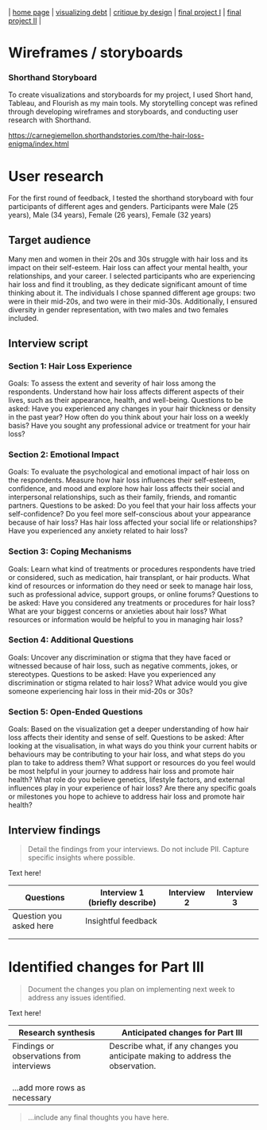 | [home page](https://isha0807.github.io/Portfolio/) | [visualizing debt](visualizing-government-debt) | [critique by design](critique-by-design) | [final project I](final-project-part-one) | [final project II](final-project-part-two) |

# Wireframes / storyboards

### Shorthand Storyboard 

To create visualizations and storyboards for my project, I used Short hand, Tableau, and Flourish as my main tools. My storytelling concept was refined through developing wireframes and storyboards, and conducting user research with Shorthand.

https://carnegiemellon.shorthandstories.com/the-hair-loss-enigma/index.html

# User research 
For the first round of feedback, I tested the shorthand storyboard with four participants of different ages and genders. Participants were Male (25 years), Male (34 years), Female (26 years), Female (32 years)

## Target audience

Many men and women in their 20s and 30s struggle with hair loss and its impact on their self-esteem. Hair loss can affect your mental health, your relationships, and your career. 
I selected participants who are experiencing hair loss and find it troubling, as they dedicate significant amount of time thinking about it. The individuals I chose spanned different age groups: two were in their mid-20s, and two were in their mid-30s. Additionally, I ensured diversity in gender representation, with two males and two females included.

## Interview script
 
### Section 1: Hair Loss Experience
Goals: 
To assess the extent and severity of hair loss among the respondents. Understand how hair loss affects different aspects of their lives, such as their appearance, health, and well-being. 
Questions to be asked:
Have you experienced any changes in your hair thickness or density in the past year?
How often do you think about your hair loss on a weekly basis?
Have you sought any professional advice or treatment for your hair loss?
### Section 2: Emotional Impact 
Goals: 
To evaluate the psychological and emotional impact of hair loss on the respondents. Measure how hair loss influences their self-esteem, confidence, and mood and explore how hair loss affects their social and interpersonal relationships, such as their family, friends, and romantic partners.
Questions to be asked:
Do you feel that your hair loss affects your self-confidence?
Do you feel more self-conscious about your appearance because of hair loss?
Has hair loss affected your social life or relationships?
Have you experienced any anxiety related to hair loss?
### Section 3: Coping Mechanisms
Goals: 
Learn what kind of treatments or procedures respondents have tried or considered, such as medication, hair transplant, or hair products. What kind of resources or information do they need or seek to manage hair loss, such as professional advice, support groups, or online forums?
Questions to be asked:
Have you considered any treatments or procedures for hair loss? 
What are your biggest concerns or anxieties about hair loss?
What resources or information would be helpful to you in managing hair loss?
### Section 4: Additional Questions
Goals: 
Uncover any discrimination or stigma that they have faced or witnessed because of hair loss, such as negative comments, jokes, or stereotypes.
Questions to be asked:
Have you experienced any discrimination or stigma related to hair loss?
What advice would you give someone experiencing hair loss in their mid-20s or 30s?
### Section 5: Open-Ended Questions
Goals: 
Based on the visualization get a deeper understanding of how hair loss affects their identity and sense of self.
Questions to be asked:
After looking at the visualisation, in what ways do you think your current habits or behaviours may be contributing to your hair loss, and what steps do you plan to take to address them?
What support or resources do you feel would be most helpful in your journey to address hair loss and promote hair health?
What role do you believe genetics, lifestyle factors, and external influences play in your experience of hair loss?
Are there any specific goals or milestones you hope to achieve to address hair loss and promote hair health?

## Interview findings
> Detail the findings from your interviews.  Do not include PII.  Capture specific insights where possible.

Text here!

| Questions               | Interview 1 (briefly describe) | Interview 2 | Interview 3 |
|-------------------------|--------------------------------|-------------|-------------|
| Question you asked here | Insightful feedback            |             |             |
|                         |                                |             |             |
|                         |                                |             |             |


# Identified changes for Part III
> Document the changes you plan on implementing next week to address any issues identified.  

Text here!

| Research synthesis                       | Anticipated changes for Part III                                                |
|------------------------------------------|---------------------------------------------------------------------------------|
| Findings or observations from interviews | Describe what, if any changes you anticipate making to address the observation. |
|                                          |                                                                                 |
|                                          |                                                                                 |
|                                          |                                                                                 |
| ...add more rows as necessary            |                                                                                 |

> ...include any final thoughts you have here. 


